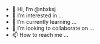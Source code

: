 - 👋 Hi, I’m @nbxksj
- 👀 I’m interested in ...
- 🌱 I’m currently learning ...
- 💞️ I’m looking to collaborate on ...
- 📫 How to reach me ...

<!---
nbxksj/nbxksj is a ✨ special ✨ repository because its `README.md` (this file) appears on your GitHub profile.
You can click the Preview link to take a look at your changes.
--->
